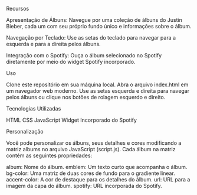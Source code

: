 Recursos

Apresentação de Álbuns: Navegue por uma coleção de álbuns do Justin Bieber, cada um com seu próprio fundo único e informações sobre o álbum.

Navegação por Teclado: Use as setas do teclado para navegar para a esquerda e para a direita pelos álbuns.

Integração com o Spotify: Ouça o álbum selecionado no Spotify diretamente por meio do widget Spotify incorporado.

Uso

Clone este repositório em sua máquina local.
Abra o arquivo index.html em um navegador web moderno.
Use as setas esquerda e direita para navegar pelos álbuns ou clique nos botões de rolagem esquerdo e direito.

Tecnologias Utilizadas

HTML
CSS
JavaScript
Widget Incorporado do Spotify

Personalização

Você pode personalizar os álbuns, seus detalhes e cores modificando a matriz albums no arquivo JavaScript (script.js). Cada álbum na matriz contém as seguintes propriedades:

album: Nome do álbum.
emblem: Um texto curto que acompanha o álbum.
bg-color: Uma matriz de duas cores de fundo para o gradiente linear.
accent-color: A cor de destaque para os detalhes do álbum.
url: URL para a imagem da capa do álbum.
spotify: URL incorporada do Spotify.